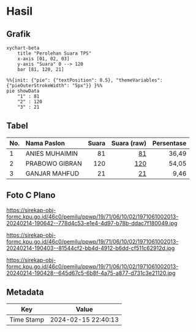 # Hasil

## Grafik

```mermaid
xychart-beta
    title "Perolehan Suara TPS"
    x-axis [01, 02, 03]
    y-axis "Suara" 0 --> 120
    bar [81, 120, 21]
```

```mermaid
%%{init: {"pie": {"textPosition": 0.5}, "themeVariables": {"pieOuterStrokeWidth": "5px"}} }%%
pie showData
    "1" : 81
    "2" : 120
    "3" : 21
```

## Tabel

| No. | Nama Paslon    | Suara | Suara (raw) | Persentase |
|:--- |:-------------- | -----:| -----------:| ----------:|
| 1   | ANIES MUHAIMIN | 81    | [81][p-1]   | 36,49      |
| 2   | PRABOWO GIBRAN | 120   | [120][p-2]  | 54,05      |
| 3   | GANJAR MAHFUD  | 21    | [21][p-3]   | 9,46       |


[p-1]: https://github.com/gigit-pemilu/pemilu-2024-19-kepulauan-bangka-belitung/blob/main/pilpres/hitung-suara/sub/19-kepulauan-bangka-belitung/sub/71-kota-pangkal-pinang/sub/06-gabek/sub/1002-selindung-baru/sub/013-tps/sub/paslon-1.txt
[p-2]: https://github.com/gigit-pemilu/pemilu-2024-19-kepulauan-bangka-belitung/blob/main/pilpres/hitung-suara/sub/19-kepulauan-bangka-belitung/sub/71-kota-pangkal-pinang/sub/06-gabek/sub/1002-selindung-baru/sub/013-tps/sub/paslon-2.txt
[p-3]: https://github.com/gigit-pemilu/pemilu-2024-19-kepulauan-bangka-belitung/blob/main/pilpres/hitung-suara/sub/19-kepulauan-bangka-belitung/sub/71-kota-pangkal-pinang/sub/06-gabek/sub/1002-selindung-baru/sub/013-tps/sub/paslon-3.txt

## Foto C Plano

https://sirekap-obj-formc.kpu.go.id/46c0/pemilu/ppwp/19/71/06/10/02/1971061002013-20240214-190642--778d4c53-e1e4-4d97-b78b-ddac7f180049.jpg

https://sirekap-obj-formc.kpu.go.id/46c0/pemilu/ppwp/19/71/06/10/02/1971061002013-20240214-190403--81544cf2-bb4d-4912-b6dd-cf511c62912d.jpg

https://sirekap-obj-formc.kpu.go.id/46c0/pemilu/ppwp/19/71/06/10/02/1971061002013-20240214-190428--645d67c5-6b8f-4a75-a877-d731c3e21120.jpg


## Metadata

| Key        | Value               |
| ---------- | ------------------- |
| Time Stamp | 2024-02-15 22:40:13 |




